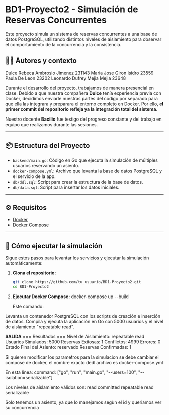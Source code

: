 # BD1-Proyecto2 - Simulación de Reservas Concurrentes

Este proyecto simula un sistema de reservas concurrentes a una base de datos PostgreSQL, utilizando distintos niveles de aislamiento para observar el comportamiento de la concurrencia y la consistencia.

## 🧑‍💻 Autores y contexto

Dulce Rebeca Ambrosio Jimenez 231143
Maria Jose Giron Isidro 23559
Paula De Leon 23202
Leonardo Dufrey Mejia Mejia 23648

Durante el desarrollo del proyecto, trabajamos de manera presencial en clase. Debido a que nuestra compañera **Dulce** tenía experiencia previa con Docker, decidimos enviarle nuestras partes del código por separado para que ella las integrara y preparara el entorno completo en Docker. Por ello, **el primer commit del repositorio refleja ya la integración total del sistema**.

Nuestro docente **Bacilio** fue testigo del progreso constante y del trabajo en equipo que realizamos durante las sesiones.

---

## 📦 Estructura del Proyecto

- `backend/main.go`: Código en Go que ejecuta la simulación de múltiples usuarios reservando un asiento.
- `docker-compose.yml`: Archivo que levanta la base de datos PostgreSQL y el servicio de la app.
- `db/ddl.sql`: Script para crear la estructura de la base de datos.
- `db/data.sql`: Script para insertar los datos iniciales.

---

## ⚙️ Requisitos

- [Docker](https://www.docker.com/)
- [Docker Compose](https://docs.docker.com/compose/)

---

## 🚀 Cómo ejecutar la simulación

Sigue estos pasos para levantar los servicios y ejecutar la simulación automáticamente:

1. **Clona el repositorio:**
   ```bash
   git clone https://github.com/tu_usuario/BD1-Proyecto2.git
   cd BD1-Proyecto2

2. **Ejecutar Docker Compose:**
   docker-compose up --build

   Este comando:

  Levanta un contenedor PostgreSQL con los scripts de creación e inserción de datos.
  Compila y ejecuta la aplicación en Go con 5000 usuarios y el nivel de aislamiento "repeatable    read". 

  **SALIDA**
  === Resultados ===
Nivel de Aislamiento: repeatable read
Usuarios Simulados: 5000
Reservas Exitosas: 1
Conflictos: 4999
Errores: 0
Estado Final del Asiento: reservado
Reservas Confirmadas: 1

Si quieren modificar los parametros para la simulacion se debe cambiar el compose de docker, el nombre exacto dedl archivo es docker-compose.yml 

En esta linea:
command: ["go", "run", "main.go", "--users=100", "--isolation=serializable"]

Los niveles de aislamiento válidos son:
read committed
repeatable read
serializable

Solo tenemos un asiento, ya que lo manejamos segùn el id y queriamos ver su concurrencia
  

